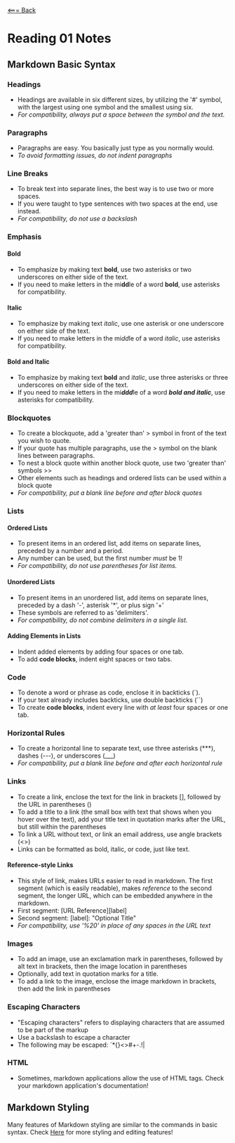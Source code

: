 [<=== Back](README.md)

# Reading 01 Notes

## Markdown Basic Syntax

### Headings
- Headings are available in six different sizes, by utilizing the '#' symbol, with the largest using one symbol and the smallest using six.
- *For compatibility, always put a space between the symbol and the text.*

### Paragraphs
- Paragraphs are easy. You basically just type as you normally would.
- *To avoid formatting issues, do not indent paragraphs*

### Line Breaks
- To break text into separate lines, the best way is to use two or more spaces.
- If you were taught to type sentences with two spaces at the end, use <br> instead.
- *For compatibility, do not use a backslash*

### Emphasis
#### Bold
- To emphasize by making text **bold**, use two asterisks or two underscores on either side of the text.
- If you need to make letters in the mi**dd**le of a word **bold**, use asterisks for compatibility.

#### Italic
- To emphasize by making text *italic*, use one asterisk or one underscore on either side of the text.
- If you need to make letters in the mi*dd*le of a word *italic*, use asterisks for compatibility.

#### Bold and Italic
- To emphasize by making text **bold** and *italic*, use three asterisks or three underscores on either side of the text.
- If you need to make letters in the mi***ddd***le of a word ***bold and italic***, use asterisks for compatibility.

### Blockquotes
- To create a blockquote, add a 'greater than' > symbol in front of the text you wish to quote.
- If your quote has multiple paragraphs, use the > symbol on the blank lines between paragraphs.
- To nest a block quote within another block quote, use two 'greater than' symbols >>
- Other elements such as headings and ordered lists can be used within a block quote
- *For compatibility, put a blank line before and after block quotes*

### Lists

#### Ordered Lists
- To present items in an ordered list, add items on separate lines, preceded by a number and a period.
- Any number can be used, but the first number *must* be 1!
- *For compatibility, do not use parentheses for list items.*

#### Unordered Lists
- To present items in an unordered list, add items on separate lines, preceded by a dash '-', asterisk '*', or plus sign '+' 
- These symbols are referred to as 'delimiters'.
- *For compatibility, do not combine delimiters in a single list.*

#### Adding Elements in Lists
- Indent added elements by adding four spaces or one tab.
- To add **code blocks**, indent eight spaces or two tabs.

### Code
- To denote a word or phrase as code, enclose it in backticks (`).
- If your text already includes backticks, use double backticks (``)
- To create **code blocks**, indent every line with *at least* four spaces or one tab.

### Horizontal Rules
- To create a horizontal line to separate text, use three asterisks (***), dashes (---), or underscores (___) 
- *For compatibility, put a blank line before and after each horizontal rule*

### Links
- To create a link, enclose the text for the link in brackets [], followed by the URL in parentheses ()
- To add a title to a link (the small box with text that shows when you hover over the text), add your title text in quotation marks after the URL, but still within the parentheses
- To link a URL without text, or link an email address, use angle brackets (<>)
- Links can be formatted as bold, italic, or code, just like text.

#### Reference-style Links
- This style of link, makes URLs easier to read in markdown. The first segment (which is easily readable), makes *reference* to the second segment, the longer URL, which can be embedded anywhere in the markdown.
- First segment: [URL Reference][label]
- Second segment: [label]: <URL> "Optional Title"
- *For compatibility, use '%20' in place of any spaces in the URL text*
  
### Images
  - To add an image, use an exclamation mark in parentheses, followed by alt text in brackets, then the image location in parentheses
  - Optionally, add text in quotation marks for a title.
  - To add a link to the image, enclose the image markdown in brackets, then add the link in parentheses
  
### Escaping Characters
  - "Escaping characters" refers to displaying characters that are assumed to be part of the markup
  - Use a backslash to escape a character
  - The following may be escaped: \`*{}<>[]()#+-.!|
  
### HTML
  - Sometimes, markdown applications allow the use of HTML tags. Check your markdown application's documentation!
  
## Markdown Styling
  
  Many features of Markdown styling are similar to the commands in basic syntax.
  Check [Here](https://docs.github.com/en/get-started/writing-on-github/getting-started-with-writing-and-formatting-on-github/basic-writing-and-formatting-syntax) for more styling and editing features! 
